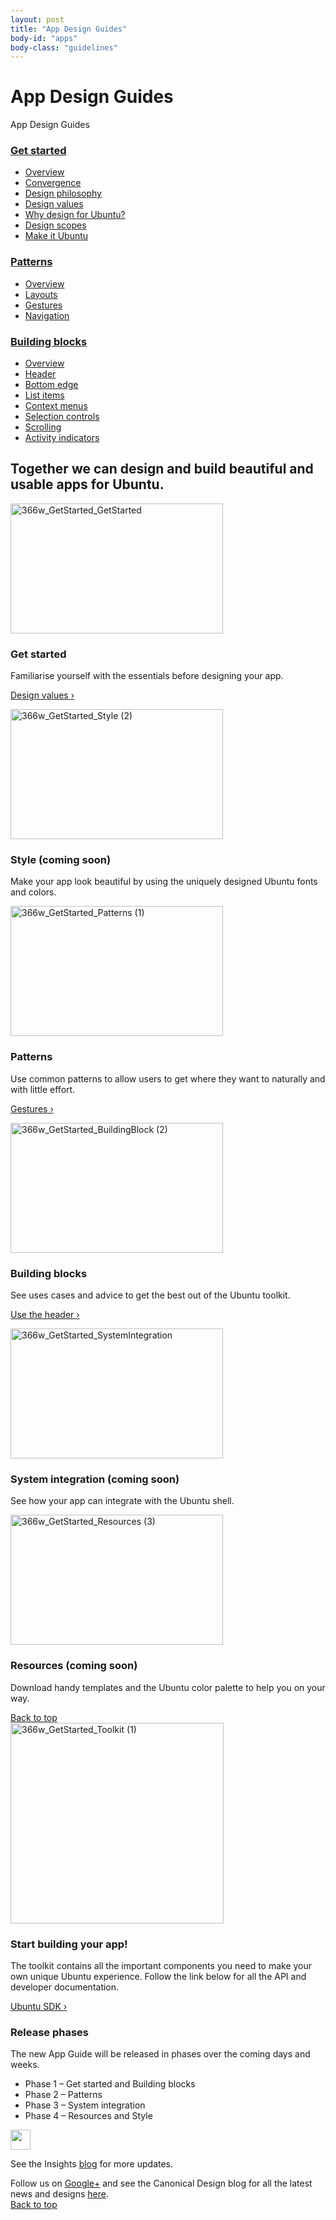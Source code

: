 ```yaml
---
layout: post
title: "App Design Guides"
body-id: "apps"
body-class: "guidelines"
---
```

<div class="row">
<h1>App Design Guides</h1>
</div>
<div class="row no-border">
<span class="filter-toggle">App Design Guides</span>
<div class="col-2 filter">
<div id="accordion">
<h3><a href="apps#">Get started</a></h3>
<div>
<ul class="p-list">
<li class="p-list__item"><a href="/apps/get-started/overview">Overview</a></li>
<li class="p-list__item"><a href="/apps/get-started/convergence">Convergence</a></li>
<li class="p-list__item"><a href="/apps/get-started/design-philosophy">Design philosophy</a></li>
<li class="p-list__item"><a href="/apps/get-started/design-values">Design values</a></li>
<li class="p-list__item"><a href="/apps/get-started/why-design-for-ubuntu">Why design for Ubuntu?</a></li>
<li class="p-list__item"><a href="/apps/get-started/design-scopes">Design scopes</a></li>
<li class="p-list__item"><a href="/apps/get-started/make-it-ubuntu">Make it Ubuntu</a></li>
</ul>
</div>
<h3><a href="apps#">Patterns</a></h3>
<div>
<ul class="p-list">
<li class="p-list__item"><a href="/apps/patterns/overview">Overview</a></li>
<li class="p-list__item"><a href="/apps/patterns/layouts">Layouts</a></li>
<li class="p-list__item"><a href="/apps/patterns/gestures">Gestures</a></li>
<li class="p-list__item"><a href="/apps/patterns/navigation">Navigation</a></li>
</ul>
</div>
<h3><a href="apps#">Building blocks</a></h3>
<div>
<ul class="p-list">
<li class="p-list__item"><a href="/apps/building-blocks/overview">Overview</a></li>
<li class="p-list__item"><a href="/apps/building-blocks/header">Header</a></li>
<li class="p-list__item"><a href="/apps/building-blocks/bottom-edge">Bottom edge</a></li>
<li class="p-list__item"><a href="/apps/building-blocks/list-items">List items</a></li>
<li class="p-list__item"><a href="/apps/building-blocks/context-menus">Context menus</a></li>
<li class="p-list__item"><a href="/apps/building-blocks/selection-controls">Selection controls</a></li>
<li class="p-list__item"><a href="/apps/building-blocks/scrolling">Scrolling</a></li>
<li class="p-list__item"><a href="/apps/building-blocks/activity-indicators">Activity indicators</a></li>
</ul>
</div>
</div>
</div>

<div class="col-10">
<section class="row no-padding-top no-padding-right no-padding-left">
<div class="col-10">
<h2>Together we can design and build beautiful and usable apps for Ubuntu.</h2>
</div>
<div class="col-5">
<img src="https://assets.ubuntu.com/v1/64e57393-366w_GetStarted_GetStarted.png" alt="366w_GetStarted_GetStarted" width="340" height="208" /></p>
<h3>Get started</h3>
<p>Familiarise yourself with the essentials before designing your app.</p>
<p><a title="Design vision" href="/apps/get-started/design-values">Design values&nbsp;&rsaquo;</a></p>
</div>
<div class="col-5">
<img src="https://assets.ubuntu.com/v1/6778c396-366w_GetStarted_Style-2.png" alt="366w_GetStarted_Style (2)" width="340" height="208" /></p>
<h3>Style (coming soon)</h3>
<p>Make your app look beautiful by using the uniquely designed Ubuntu fonts and colors.</p>
</div>
<div class="col-5">
<p><img src="https://assets.ubuntu.com/v1/5c84202e-366w_GetStarted_Patterns-1.png" alt="366w_GetStarted_Patterns (1)" width="340" height="208" /></p>
<h3>Patterns</h3>
<p>Use common patterns to allow users to get where they want to naturally and with little effort.</p>
<p><a title="Design vision" href="http://design.ubuntu.com/apps/patterns/gestures">Gestures&nbsp;&rsaquo;</a></p>
</div>
<div class="col-5">
<p><img src="https://assets.ubuntu.com/v1/33684f26-366w_GetStarted_BuildingBlock-2.png" alt="366w_GetStarted_BuildingBlock (2)" width="340" height="208" /></p>
<h3>Building blocks</h3>
<p>See uses cases and advice to get the best out of the Ubuntu toolkit.</p>
<p><a href="/apps/building-blocks/header">Use the header&nbsp;&rsaquo;</a></p>
</div>
<div class="col-5">
<p><img src="https://assets.ubuntu.com/v1/9ba06b63-366w_GetStarted_SystemIntegration.png" alt="366w_GetStarted_SystemIntegration" width="340" height="208" /></p>
<h3>System integration (coming soon)</h3>
<p>See how your app can integrate with the Ubuntu shell.</p>
</div>
<div class="col-5">
<p><img src="https://assets.ubuntu.com/v1/e957ad68-366w_GetStarted_Resources-3.png" alt="366w_GetStarted_Resources (3)" width="340" height="208" /></p>
<h3>Resources (coming soon)</h3>
<p>Download handy templates and the Ubuntu color palette to help you on your way.</p>
</div>
</section>
<section class="row no-padding-right no-padding-left">
<div class="link-top not-for-small"><a href="apps#">Back to top</a></div>
<div class="col-5"><img src="https://assets.ubuntu.com/v1/2b587228-366w_GetStarted_Toolkit-1.png" alt="366w_GetStarted_Toolkit (1)" width="341" height="321" /></div>
<div class="col-5">
<h3>Start building your app!</h3>
<p>The toolkit contains all the important components you need to make your own unique Ubuntu experience. Follow the link below for all the API and developer documentation.</p>
<p><a href="http://developer.ubuntu.com/apps/sdk/"> Ubuntu SDK&nbsp;&rsaquo;</a></p>
</div>
<div class="col-10">
<h3>Release phases</h3>
<p>The new App Guide will be released in phases over the coming days and weeks.</p>
<ul class="p-list">
<li class="p-list__item">Phase 1 &#8211; Get started and Building blocks</li>
<li class="p-list__item">Phase 2 &#8211; Patterns</li>
<li class="p-list__item">Phase 3 &#8211; System integration</li>
<li class="p-list__item">Phase 4 &#8211; Resources and Style</li>
</ul>
<div class="col-10 box-grey vertical-align vertical-align--image-left">
<p><img class="vertical-align__image" src="https://assets.ubuntu.com/v1/e9f11635-information-link.png" alt="" width="32" height="32" /></p>
<div class="vertical-align__content">
See the Insights <a href="https://insights.ubuntu.com/">blog</a> for more updates.</p>
</div>
</div>
<div class="col-10">
Follow us on <a class="external" title="Ubuntu Developers Google Plus" href="https://plus.google.com/communities/111350780270925540549">Google+</a> and see the Canonical Design blog for all the latest news and designs <a href="https://design.canonical.com/">here</a>.
</div>
</section>
<section class="row no-padding-right no-padding-left no-border no-padding-bottom">
<div class="link-top not-for-small"><a href="apps#">Back to top</a></div>
</section>
</div>

<!--<div class="col-3">
<div id="section-menu"></div>
</div>-->
</div>
